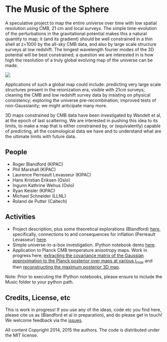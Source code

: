 # The Music of the Sphere

A speculative project to map the entire universe over time with low spatial resolution using CMB, 21 cm and local surveys. The simple time-evolution of the perturbations in the gravitational potential makes this a natural quantity to map; it (and its gradient) should be well constrained in a thin shell at z=1000 by the all-sky CMB data, and also by large scale structure surveys at low redshift. The longest wavelength fourier modes of the 3D potential will be best constrained; a question we are interested in is how high the resolution of a truly global evolving map of the universe can be made.

![](https://github.com/rogerblandford/Music/raw/master/doc/figures/hirezrealunivslice.png)[](https://github.com/rogerblandford/Music/raw/master/Demos/Demo_figures/opac_phi3Ddomain.pgn)

Applications of such a global map could include: predicting very large scale structures present in the reionization era, visible with 21cm surveys; cleaning the CMB and low redshift survey data by insisting on physical consistency; exploring the universe pre-recombination; improved tests of non-Gaussianity; we might anticipate many more.

3D maps constrained by CMB data have been investigated by Wandelt et al, at the epoch of last scattering. We are interested in pushing this idea to its limits, to make a map that is either constrained by, or (equivalently) capable of predicting, all the cosmological data we have and to understand what are the ultimate limits with future data.

## People

* Roger Blandford (KIPAC)
* Phil Marshall (KIPAC)
* Laurence Perreault Levasseur (KIPAC)
* Hans Kristian Eriksen (Oslo)
* Ingunn Kathrine Wehus (Oslo)
* Ryan Keisler (KIPAC)
* Michael Schneider (LLNL)
* Roland de Putter (Caltech)

## Activities

* Project description, plus some theoretical explorations (Blandford) [here](https://github.com/rogerblandford/Music/blob/master/doc/music-allegro.pdf), specifically, connections to and consequences for inflation (Perreault Levasseur) [here](https://github.com/rogerblandford/Music/blob/master/doc/music-inflation.pdf).
* Simple universe-in-a-box investigation. IPython notebook demo [here](http://nbviewer.ipython.org/github/rogerblandford/Music/blob/master/Potential_Demo.ipynb).
* Application to Planck CMB temperature anisotropy maps. Work in progress here, [extracting the covariance matrix of the Gaussian approximation to the Planck posterior over maps at various $l_{max}$](https://github.com/rogerblandford/Music/blob/master/Demos/PlanckSamples_Demo.ipynb) and then [reconstructing the maximum posterior 3D map](https://github.com/rogerblandford/Music/blob/master/Demos/Reconstruction_Demo.ipynb).

Note: Prior to executing the IPython notebooks, please ensure to include the Music folder to your python path.

## Credits, License, etc

This is work in progress! If you use any of the ideas, code etc you find here, please cite us as (Blandford et al in preparation), and do please get in touch! We welcome feedback via the [issues](https://github.com/rogerblandford/Music/issues).

All content Copyright 2014, 2015 the authors. The code is distributed under the MIT license.

